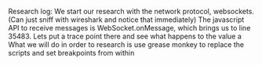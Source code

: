 Research log:
We start our research with the network protocol, websockets. (Can just sniff with wireshark and notice that immediately)
The javascript API to receive messages is WebSocket.onMessage, which brings us to line 35483. 
Lets put a trace point there and see what happens to the value a
What we will do in order to research is use grease monkey to replace the scripts and set breakpoints from within
